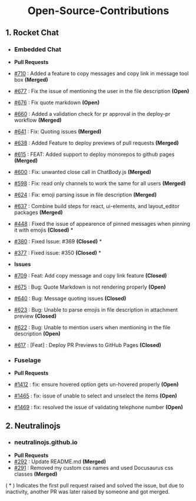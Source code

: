 <h1 align="center">Open-Source-Contributions</h1>

## 1. Rocket Chat
- ### Embedded Chat
- **Pull Requests**
- [#710](https://github.com/RocketChat/EmbeddedChat/pull/710) : Added a feature to copy messages and copy link in message tool box  **(Merged)**
- [#677](https://github.com/RocketChat/EmbeddedChat/pull/677) : Fix the issue of mentioning the user in the file description **(Open)**
- [#676](https://github.com/RocketChat/EmbeddedChat/pull/676) : Fix quote markdown **(Open)**
- [#660](https://github.com/RocketChat/EmbeddedChat/pull/660) : Added a validation check for pr approval in the deploy-pr workflow **(Merged)**
- [#641](https://github.com/RocketChat/EmbeddedChat/pull/641) : Fix: Quoting issues **(Merged)** 
- [#638](https://github.com/RocketChat/EmbeddedChat/pull/638) : Added Feature to deploy previews of pull requests **(Merged)**
- [#615](https://github.com/RocketChat/EmbeddedChat/pull/615) : FEAT: Added support to deploy monorepos to github pages **(Merged)**
- [#600](https://github.com/RocketChat/EmbeddedChat/pull/600) : Fix: unwanted close call in ChatBody.js **(Merged)**
- [#598](https://github.com/RocketChat/EmbeddedChat/pull/598) : Fix: read only channels to work the same for all users **(Merged)**
- [#624](https://github.com/RocketChat/EmbeddedChat/pull/624) : Fix: emoji parsing issue in file description **(Merged)**
- [#637](https://github.com/RocketChat/EmbeddedChat/pull/637) : Combine build steps for react, ui-elements, and layout_editor packages **(Merged)**
- [#448](https://github.com/RocketChat/EmbeddedChat/pull/448) : Fixed the issue of appearence of pinned messages when pinning it with emojis **(Closed)** *
- [#380](https://github.com/RocketChat/EmbeddedChat/pull/380) : Fixed Issue: #369 **(Closed)** *
- [#377](https://github.com/RocketChat/EmbeddedChat/pull/377) : Fixed issue: #350 **(Closed)** *

- **Issues**
- [#709](https://github.com/RocketChat/EmbeddedChat/issues/709) : Feat: Add copy message and copy link feature **(Closed)**
- [#675](https://github.com/RocketChat/EmbeddedChat/issues/675) : Bug: Quote Markdown is not rendering properly **(Open)**
- [#640](https://github.com/RocketChat/EmbeddedChat/issues/640) : Bug: Message quoting issues **(Closed)**
- [#623](https://github.com/RocketChat/EmbeddedChat/issues/623) : Bug: Unable to parse emojis in file description in attachment preview **(Closed)**
- [#622](https://github.com/RocketChat/EmbeddedChat/issues/622) : Bug: Unable to mention users when mentioning in the file description **(Open)**
- [#617](https://github.com/RocketChat/EmbeddedChat/issues/617) : [Feat] : Deploy PR Previews to GitHub Pages **(Closed)**

- ### Fuselage
- **Pull Requests**
- [#1412](https://github.com/RocketChat/fuselage/pull/1412) : fix: ensure hovered option gets un-hovered properly **(Open)**
- [#1465](https://github.com/RocketChat/fuselage/pull/1465) : fix: issue of unable to select and unselect the items **(Open)**
- [#1469](https://github.com/RocketChat/fuselage/pull/1469) : fix: resolved the issue of validating telephone number **(Open)**

## 2. Neutralinojs 
- ### neutralinojs.github.io
- **Pull Requests**
- [#292](https://github.com/neutralinojs/neutralinojs.github.io/pull/292) : Update README.md **(Merged)**
- [#291](https://github.com/neutralinojs/neutralinojs.github.io/pull/291) : Removed my custom css names and used Docusaurus css classes **(Merged)**

( * ) Indicates the first pull request raised and solved the issue, but due to inactivity, another PR was later raised by someone and got merged.
